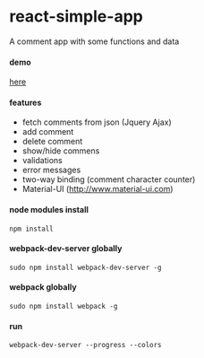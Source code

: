 # react-simple-app
A comment app with some functions and data
#### demo 
<a  target="_blank" href="http://ozluy.github.io/projects/react-simple-app">here</a>

#### features
- fetch comments from json (Jquery Ajax)
- add comment
- delete comment
- show/hide commens
- validations
- error messages
- two-way binding (comment character counter)
- Material-UI (http://www.material-ui.com)

#### node modules install
`npm install`

#### webpack-dev-server globally
`sudo npm install webpack-dev-server -g`

#### webpack globally
`sudo npm install webpack -g`

#### run 
`webpack-dev-server --progress --colors`





